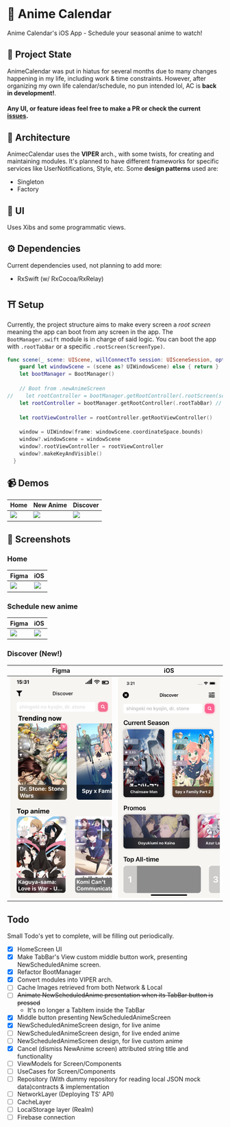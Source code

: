 # 📅 Anime Calendar
Anime Calendar's iOS App - Schedule your seasonal anime to watch!

## 🚧 Project State
AnimeCalendar was put in hiatus for several months due to many changes happening in my life, including work & time constraints. However, after organizing my own life calendar/schedule, no pun intended lol, AC is **back in development!**. 
#### Any UI, or feature ideas feel free to make a PR or check the current [issues](https://github.com/Estremadoyro/AnimeCalendar-iOS/issues).

## 📐 Architecture
AnimecCalendar uses the **VIPER** arch., with some twists, for creating and maintaining modules. It's planned to have different frameworks for specific services like UserNotifications, Style, etc. Some **design patterns** used are:
- Singleton
- Factory

## 🌇 UI
Uses Xibs and some programmatic views.

## ⚙️  Dependencies
Current dependencies used, not planning to add more:
- RxSwift (w/ RxCocoa/RxRelay)

## ⛩️ Setup
Currently, the project structure aims to make every screen a *root screen* meaning the app can boot from any screen in the app. The `BootManager.swift` module is in charge of said logic. You can boot the app with `.rootTabBar` or a specific `.rootScreen(ScreenType)`.
```swift
func scene(_ scene: UIScene, willConnectTo session: UISceneSession, options connectionOptions: UIScene.ConnectionOptions) {
    guard let windowScene = (scene as? UIWindowScene) else { return }
    let bootManager = BootManager()

    // Boot from .newAnimeScreen
//    let rootController = bootManager.getRootController(.rootScreen(screen: .newAnimeScreen))
    let rootController = bootManager.getRootController(.rootTabBar) // Main boot

    let rootViewController = rootController.getRootViewController()

    window = UIWindow(frame: windowScene.coordinateSpace.bounds)
    window?.windowScene = windowScene
    window?.rootViewController = rootViewController
    window?.makeKeyAndVisible()
  }
```

## 📹 Demos
| Home | New Anime | Discover |
| ---| --- | --- |
| <img src="images/ui/home/home-demo.gif" width=250 /> | <img src="images/ui/new-anime/new-anime-demo.gif" width=250 /> | <img src="images/ui/discover/discover-demo1.gif" width=250 /> |

## 📸 Screenshots
### Home
| Figma | iOS |
| --- | --- |
| <img src="images/ui/home/figma.png" width=250 /> | <img src="images/ui/home/ios.png" width=250 /> |

### Schedule new anime
| Figma | iOS |
| --- | --- |
| <img src="images/ui/new-anime/figma1.png" width=250 /> | <img src="images/ui/new-anime/ios1.png" width=250 /> |

### Discover (New!)
| Figma | iOS |
| --- | --- |
| <img src="images/ui/discover/figma.png" width=250 /> | <img src="images/ui/discover/ios1.png" width=250 /> |

## Todo
Small Todo's yet to complete, will be filling out periodically. 
- [x] HomeScreen UI
- [x] Make TabBar's View custom middle button work, presenting NewScheduledAnime screen.
- [x] Refactor BootManager
- [x] Convert modules into VIPER arch.
- [ ] Cache Images retrieved from both Network & Local
- [ ] ~~Animate NewScheduledAnime presentation when its TabBar button is pressed~~
	- It's no longer a TabItem inside the TabBar
- [x] Middle button presenting NewScheduledAnimeScreen
- [x] NewScheduledAnimeScreen design, for live anime
- [ ] NewScheduledAnimeScreen design, for live ended anime
- [ ] NewScheduledAnimeScreen design, for live custom anime
- [x] Cancel (dismiss NewAnime screen) attributed string title and functionality
- [ ] ViewModels for Screen/Components
- [ ] UseCases for Screen/Components
- [ ] Repository (With dummy repository for reading local JSON mock data)contracts & implementation
- [ ] NetworkLayer (Deploying TS' API)
- [ ] CacheLayer
- [ ] LocalStorage layer (Realm)
- [ ] Firebase connection
